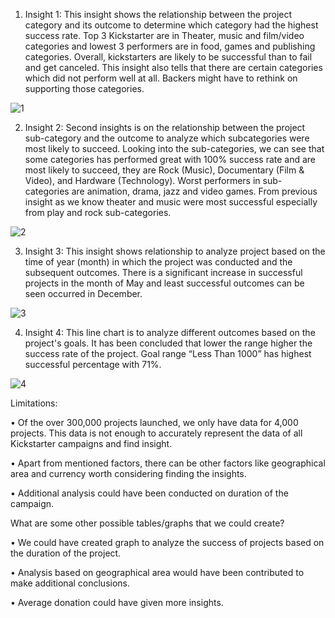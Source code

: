 1.	Insight 1: This insight shows the relationship between the project category and its outcome to determine which category had the highest success rate. Top 3 Kickstarter are in Theater, music and film/video categories and lowest 3 performers are in food, games and publishing categories. Overall, kickstarters are likely to be successful than to fail and get canceled. This insight also tells that there are certain categories which did not perform well at all. Backers might have to rethink on supporting those categories.
 
![1](https://user-images.githubusercontent.com/44784856/56697038-7f6b8a00-66a2-11e9-9145-fda0c9b0298f.png)

2.	Insight 2: Second insights is on the relationship between the project sub-category and the outcome to analyze which subcategories were most likely to succeed. Looking into the sub-categories, we can see that some categories has performed great with 100% success rate and are most likely to succeed, they are Rock (Music), Documentary (Film & Video), and Hardware (Technology). Worst performers in sub-categories are animation, drama, jazz and video games. From previous insight as we know theater and music were most successful especially from play and rock sub-categories.

 ![2](https://user-images.githubusercontent.com/44784856/56697063-93af8700-66a2-11e9-9be0-1975cd366936.png)

3.	Insight 3: This insight shows relationship to analyze project based on the time of year (month) in which the project was conducted and the subsequent outcomes. There is a significant increase in successful projects in the month of May and least successful outcomes can be seen occurred in December.

 ![3](https://user-images.githubusercontent.com/44784856/56697106-b3df4600-66a2-11e9-946b-f9a89adc642e.png)

4.	Insight 4: This line chart is to analyze different outcomes based on the project's goals. It has been concluded that lower the range higher the success rate of the project. Goal range “Less Than 1000” has highest successful percentage with 71%.

![4](https://user-images.githubusercontent.com/44784856/56697226-e9842f00-66a2-11e9-82a9-89e6a718f214.png)

Limitations:

•	Of the over 300,000 projects launched, we only have data for 4,000 projects. This data is not enough to accurately represent the data of all Kickstarter campaigns and find insight.

•	Apart from mentioned factors, there can be other factors like geographical area and currency worth considering finding the insights.

•	Additional analysis could have been conducted on duration of the campaign.


What are some other possible tables/graphs that we could create?

•	We could have created graph to analyze the success of projects based on the duration of the project.

•	Analysis based on geographical area would have been contributed to make additional conclusions.

•	Average donation could have given more insights.
